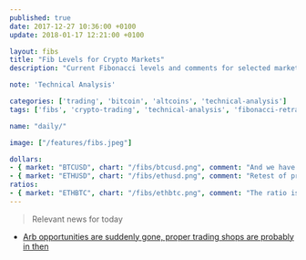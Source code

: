 ```yaml
---
published: true
date: 2017-12-27 10:36:00 +0100
update: 2018-01-17 12:21:00 +0100

layout: fibs
title: "Fib Levels for Crypto Markets"
description: "Current Fibonacci levels and comments for selected markets on Bitfinex."

note: 'Technical Analysis'

categories: ['trading', 'bitcoin', 'altcoins', 'technical-analysis']
tags: ['fibs', 'crypto-trading', 'technical-analysis', 'fibonacci-retracement']

name: "daily/"

image: ["/features/fibs.jpeg"]

dollars:
- { market: "BTCUSD", chart: "/fibs/btcusd.png", comment: "And we have seen four digit bitcoins today. BTCUSD is currently back in the old fib scheme, 7896 USD would be a good capitulation wick." }
- { market: "ETHUSD", chart: "/fibs/ethusd.png", comment: "Retest of previous breakout level, time for some bounce - whether it will be sustained is another matter though." }
ratios:
- { market: "ETHBTC", chart: "/fibs/ethbtc.png", comment: "The ratio is the one market that is closest to bullish right now." }
---
```



> Relevant news for today

* [Arb opportunities are suddenly gone, proper trading shops are probably in then](https://www.reddit.com/r/BitcoinMarkets/comments/7r2qib/this_meltdown_proves_one_thing_the_fat_arb/)
